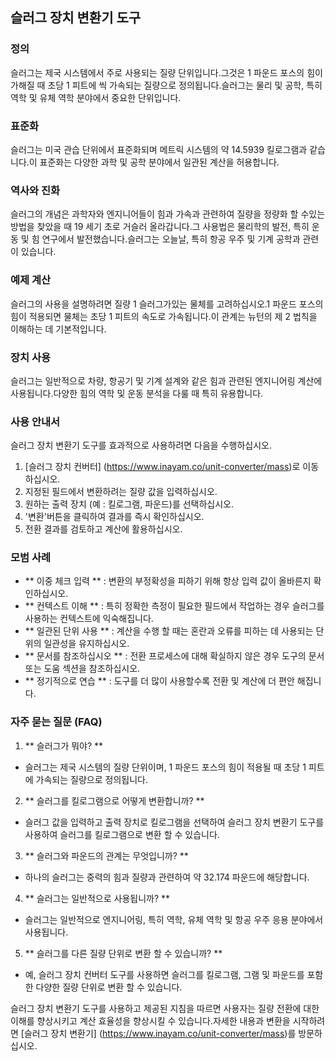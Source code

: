 ## 슬러그 장치 변환기 도구

### 정의
슬러그는 제국 시스템에서 주로 사용되는 질량 단위입니다.그것은 1 파운드 포스의 힘이 가해질 때 초당 1 피트에 씩 가속되는 질량으로 정의됩니다.슬러그는 물리 및 공학, 특히 역학 및 유체 역학 분야에서 중요한 단위입니다.

### 표준화
슬러그는 미국 관습 단위에서 표준화되며 메트릭 시스템의 약 14.5939 킬로그램과 같습니다.이 표준화는 다양한 과학 및 공학 분야에서 일관된 계산을 허용합니다.

### 역사와 진화
슬러그의 개념은 과학자와 엔지니어들이 힘과 가속과 관련하여 질량을 정량화 할 수있는 방법을 찾았을 때 19 세기 초로 거슬러 올라갑니다.그 사용법은 물리학의 발전, 특히 운동 및 힘 연구에서 발전했습니다.슬러그는 오늘날, 특히 항공 우주 및 기계 공학과 관련이 있습니다.

### 예제 계산
슬러그의 사용을 설명하려면 질량 1 슬러그가있는 물체를 고려하십시오.1 파운드 포스의 힘이 적용되면 물체는 초당 1 피트의 속도로 가속됩니다.이 관계는 뉴턴의 제 2 법칙을 이해하는 데 기본적입니다.

### 장치 사용
슬러그는 일반적으로 차량, 항공기 및 기계 설계와 같은 힘과 관련된 엔지니어링 계산에 사용됩니다.다양한 힘의 역학 및 운동 분석을 다룰 때 특히 유용합니다.

### 사용 안내서
슬러그 장치 변환기 도구를 효과적으로 사용하려면 다음을 수행하십시오.
1. [슬러그 장치 컨버터] (https://www.inayam.co/unit-converter/mass)로 이동하십시오.
2. 지정된 필드에서 변환하려는 질량 값을 입력하십시오.
3. 원하는 출력 장치 (예 : 킬로그램, 파운드)를 선택하십시오.
4. '변환'버튼을 클릭하여 결과를 즉시 확인하십시오.
5. 전환 결과를 검토하고 계산에 활용하십시오.

### 모범 사례
- ** 이중 체크 입력 ** : 변환의 부정확성을 피하기 위해 항상 입력 값이 올바른지 확인하십시오.
- ** 컨텍스트 이해 ** : 특히 정확한 측정이 필요한 필드에서 작업하는 경우 슬러그를 사용하는 컨텍스트에 익숙해집니다.
- ** 일관된 단위 사용 ** : 계산을 수행 할 때는 혼란과 오류를 피하는 데 사용되는 단위의 일관성을 유지하십시오.
- ** 문서를 참조하십시오 ** : 전환 프로세스에 대해 확실하지 않은 경우 도구의 문서 또는 도움 섹션을 참조하십시오.
- ** 정기적으로 연습 ** : 도구를 더 많이 사용할수록 전환 및 계산에 더 편안 해집니다.

### 자주 묻는 질문 (FAQ)

1. ** 슬러그가 뭐야? **
- 슬러그는 제국 시스템의 질량 단위이며, 1 파운드 포스의 힘이 적용될 때 초당 1 피트에 가속되는 질량으로 정의됩니다.

2. ** 슬러그를 킬로그램으로 어떻게 변환합니까? **
- 슬러그 값을 입력하고 출력 장치로 킬로그램을 선택하여 슬러그 장치 변환기 도구를 사용하여 슬러그를 킬로그램으로 변환 할 수 있습니다.

3. ** 슬러그와 파운드의 관계는 무엇입니까? **
- 하나의 슬러그는 중력의 힘과 질량과 관련하여 약 32.174 파운드에 해당합니다.

4. ** 슬러그는 일반적으로 사용됩니까? **
- 슬러그는 일반적으로 엔지니어링, 특히 역학, 유체 역학 및 항공 우주 응용 분야에서 사용됩니다.

5. ** 슬러그를 다른 질량 단위로 변환 할 수 있습니까? **
- 예, 슬러그 장치 컨버터 도구를 사용하면 슬러그를 킬로그램, 그램 및 파운드를 포함한 다양한 질량 단위로 변환 할 수 있습니다.

슬러그 장치 변환기 도구를 사용하고 제공된 지침을 따르면 사용자는 질량 전환에 대한 이해를 향상시키고 계산 효율성을 향상시킬 수 있습니다.자세한 내용과 변환을 시작하려면 [슬러그 장치 변환기] (https://www.inayam.co/unit-converter/mass)를 방문하십시오.
